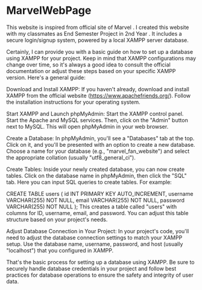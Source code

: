 # MarvelWebPage

This website is inspired from official site of Marvel . I created this website with my classmates as End Semester Project in 2nd Year . It includes a secure login/signup system, powered by a local XAMPP server database.

Certainly, I can provide you with a basic guide on how to set up a database using XAMPP for your project. Keep in mind that XAMPP configurations may change over time, so it's always a good idea to consult the official documentation or adjust these steps based on your specific XAMPP version. Here's a general guide:

Download and Install XAMPP: If you haven't already, download and install XAMPP from the official website (https://www.apachefriends.org/). Follow the installation instructions for your operating system.

Start XAMPP and Launch phpMyAdmin: Start the XAMPP control panel. Start the Apache and MySQL services. Then, click on the "Admin" button next to MySQL. This will open phpMyAdmin in your web browser.

Create a Database: In phpMyAdmin, you'll see a "Databases" tab at the top. Click on it, and you'll be presented with an option to create a new database. Choose a name for your database (e.g., "marvel_fan_website") and select the appropriate collation (usually "utf8_general_ci").

Create Tables: Inside your newly created database, you can now create tables. Click on the database name in phpMyAdmin, then click the "SQL" tab. Here you can input SQL queries to create tables. For example:

CREATE TABLE users (
    id INT PRIMARY KEY AUTO_INCREMENT,
    username VARCHAR(255) NOT NULL,
    email VARCHAR(255) NOT NULL,
    password VARCHAR(255) NOT NULL
);
This creates a table called "users" with columns for ID, username, email, and password. You can adjust this table structure based on your project's needs.

Adjust Database Connection in Your Project: In your project's code, you'll need to adjust the database connection settings to match your XAMPP setup. Use the database name, username, password, and host (usually "localhost") that you configured in XAMPP.

That's the basic process for setting up a database using XAMPP. Be sure to securely handle database credentials in your project and follow best practices for database operations to ensure the safety and integrity of user data.
